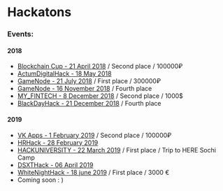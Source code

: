 # Hackatons

### Events:

#### 2018
* [Blockchain Cup - 21 April 2018](https://github.com/mike-petrov/hackatons/tree/master/Blockchain%20Cup%20-%2021%20april%202018) / Second place / 100000₽
* [ActumDigitalHack - 18 May 2018](https://github.com/mike-petrov/hackatons/tree/master/ActumDigitalHack%20-%2018%20may%202018)
* [GameNode - 21 July 2018](https://github.com/mike-petrov/hackatons/tree/master/GameNode%20-%2021%20july%202018) / First place / 300000₽
* [GameNode - 16 November 2018](https://github.com/mike-petrov/hackatons/tree/master/GameNode%20-%2016%20november%202018) / Fourth place
* [MY_FINTECH - 8 December 2018](https://github.com/mike-petrov/hackatons/tree/master/MY_FINTECH%20-%208%20december%202018) / Second place / 1000$
* [BlackDayHack - 21  December 2018](https://github.com/mike-petrov/hackatons/tree/master/BlackDayHack%20-%2021%20%20december%202018) / Fourth place

#### 2019
* [VK Apps - 1 February 2019](https://github.com/mike-petrov/hackatons/tree/master/VK%20Apps%20-%201%20february%202019) / Second place / 100000₽
* [HRHack - 28 February 2019](https://github.com/mike-petrov/hackatons/tree/master/HRHack%20-%2028%20february%202019)
* [HACKUNIVERSITY - 22 March 2019](https://github.com/mike-petrov/hackatons/tree/master/HACKUNIVERSITY%20-%2022%20March%202019) / First place / Trip to HERE Sochi Camp
* [DSXTHack - 06 April 2019](https://github.com/mike-petrov/hackatons/tree/master/DSXTHack%20-%2006%20April%202019)
* [WhiteNightHack - 18 june 2019](https://github.com/mike-petrov/hackatons/tree/master/WhiteNightHack%20-%2018%20june%202019) / First place / 3000 €
* Coming soon : )

